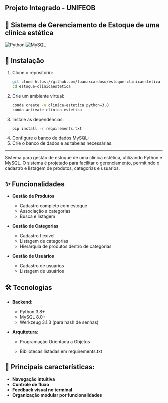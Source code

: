 ## Projeto Integrado - UNIFEOB
## 🚀 Sistema de Gerenciamento de Estoque de uma clínica estética

![Python](https://img.shields.io/badge/Python-3.8%2B-blue)
![MySQL](https://img.shields.io/badge/MySQL-8.0%2B-orange)


## 🔧 Instalação

1. Clone o repositório:
    ```bash
    git clone https://github.com/luanaxcardoso/estoque-clinicaestetica
    cd estoque-clinicaestetica
    ```
2. Crie um ambiente virtual:
    ```bash
    conda create -n clinica-estetica python=3.8
    conda activate clinica-estetica
    ```
3. Instale as dependências:
    ```bash 
    pip install -r requirements.txt
    ```
4. Configure o banco de dados MySQL:
5. Crie o banco de dados e as tabelas necessárias.

----------------------------------------------------------------------------

Sistema para gestão de estoque de uma clínica estética, utilizando Python e MySQL. O sistema é projetado para facilitar o gerenciamento, permitindo o cadastro e listagem de produtos, categorias e usuarios.

## ✨ Funcionalidades

- **Gestão de Produtos**
  - Cadastro completo com estoque
  - Associação a categorias
  - Busca e listagem

- **Gestão de Categorias**
  - Cadastro flexível
  - Listagem de categorias
  - Hierarquia de produtos dentro de categorias

- **Gestão de Usuários**
  - Cadastro de usuários
  - Listagem de usuários

## 🛠️ Tecnologias

- **Backend**:
  - Python 3.8+
  - MySQL 8.0+
  - Werkzeug 3.1.3 (para hash de senhas)

- **Arquitetura**:
  - Programação Orientada a Objetos

  - Bibliotecas listadas em requirements.txt
  
## 📂 Principais características:
- **Navegação intuitiva** 
- **Controle de fluxo** 
- **Feedback visual no terminal** 
- **Organização modular por funcionalidades**